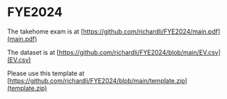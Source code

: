 # FYE2024

The takehome exam is at [https://github.com/richardli/FYE2024/main.pdf](main.pdf)

The dataset is at [https://github.com/richardli/FYE2024/blob/main/EV.csv](EV.csv)

Please use this template at [https://github.com/richardli/FYE2024/blob/main/template.zip](template.zip)
